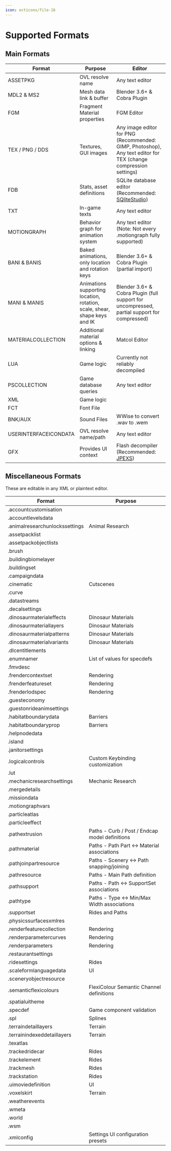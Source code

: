 ```yaml
---
icon: octicons/file-16
---
```


# Supported Formats

## Main Formats

| Format                | Purpose                                                                   | Editor                                                                                                 |
|-----------------------|---------------------------------------------------------------------------|--------------------------------------------------------------------------------------------------------|
| ASSETPKG              | OVL resolve name                                                          | Any text editor                                                                                        |
| MDL2 & MS2            | Mesh data link & buffer                                                   | Blender 3.6+ & Cobra Plugin                                                                            |
| FGM                   | Fragment Material properties                                              | FGM Editor                                                                                             |
| TEX / PNG / DDS       | Textures, GUI images                                                      | Any image editor for PNG (Recommended: GIMP, Photoshop), Any text editor for TEX (change compression settings) |
| FDB                   | Stats, asset definitions                                                  | SQLite database editor (Recommended: [SQliteStudio](https://sqlitestudio.pl/))                         |
| TXT                   | In-game texts                                                             | Any text editor                                                                                        |
| MOTIONGRAPH           | Behavior graph for animation system                                       | Any text editor (Note: Not every .motiongraph fully supported)                                         |
| BANI & BANIS          | Baked animations, only location and rotation keys                         | Blender 3.6+ & Cobra Plugin (partial import)                                                           |
| MANI & MANIS          | Animations supporting location, rotation, scale, shear, shape keys and IK | Blender 3.6+ & Cobra Plugin (full support for uncompressed, partial support for compressed)            |
| MATERIALCOLLECTION    | Additional material options & linking                                     | Matcol Editor                                                                                          |
| LUA                   | Game logic                                                                | Currently not reliably decompiled                                                                      |
| PSCOLLECTION          | Game database queries                                                     | Any text editor                                                                                        |
| XML                   | Game logic                                                                |                                                                                                        |
| FCT                   | Font File                                                                 |                                                                                                        |
| BNK/AUX               | Sound Files                                                               | WWise to convert .wav to .wem                                                                          |
| USERINTERFACEICONDATA | OVL resolve name/path                                                     | Any text editor                                                                                        |
| GFX                   | Provides UI context                                                       | Flash decompiler (Recommended: [JPEXS](https://github.com/jindrapetrik/jpexs-decompiler))              |


## Miscellaneous Formats

These are editable in any XML or plaintext editor.

| Format                | Purpose                                                                   |
|-----------------------|---------------------------------------------------------------------------|
| .accountcustomisation          |                                                                  |
| .accountlevelsdata             |                                                                  |
| .animalresearchunlockssettings | Animal Research                                                  |
| .assetpacklist                 |                                                                  |
| .assetpackobjectlists          |                                                                  |
| .brush                         |                                                                  |
| .buildingbiomelayer            |                                                                  |
| .buildingset                   |                                                                  |
| .campaigndata                  |                                                                  |
| .cinematic                     | Cutscenes                                                        |
| .curve                         |                                                                  |
| .datastreams                   |                                                                  |
| .decalsettings                 |                                                                  |
| .dinosaurmaterialeffects       | Dinosaur Materials                                               |
| .dinosaurmateriallayers        | Dinosaur Materials                                               |
| .dinosaurmaterialpatterns      | Dinosaur Materials                                               |
| .dinosaurmaterialvariants      | Dinosaur Materials                                               |
| .dlcentitlements               |                                                                  |
| .enumnamer                     | List of values for specdefs                                      |
| .fmvdesc                       |                                                                  |
| .frendercontextset             | Rendering                                                        |
| .frenderfeatureset             | Rendering                                                        |
| .frenderlodspec                | Rendering                                                        |
| .guesteconomy                  |                                                                  |
| .guestonrideanimsettings       |                                                                  |
| .habitatboundarydata           | Barriers                                                         |
| .habitatboundaryprop           | Barriers                                                         |
| .helpnodedata                  |                                                                  |
| .island                        |                                                                  |
| .janitorsettings               |                                                                  |
| .logicalcontrols               | Custom Keybinding customization                                  |
| .lut                           |                                                                  |
| .mechanicresearchsettings      | Mechanic Research                                                |
| .mergedetails                  |                                                                  |
| .missiondata                   |                                                                  |
| .motiongraphvars               |                                                                  |
| .particleatlas                 |                                                                  |
| .particleeffect                |                                                                  |
| .pathextrusion                 | Paths - Curb / Post / Endcap model definitions                   |
| .pathmaterial                  | Paths - Path Part <-> Material associations                      |
| .pathjoinpartresource          | Paths - Scenery <-> Path snapping/joining                        |
| .pathresource                  | Paths - Main Path definition                                     |
| .pathsupport                   | Paths - Path <-> SupportSet associations                         |
| .pathtype                      | Paths - Type <-> Min/Max Width associations                      |
| .supportset                    | Rides and Paths                                                  |
| .physicssurfacesxmlres         |                                                                  |
| .renderfeaturecollection       | Rendering                                                        |
| .renderparametercurves         | Rendering                                                        |
| .renderparameters              | Rendering                                                        |
| .restaurantsettings            |                                                                  |
| .ridesettings                  | Rides                                                            |
| .scaleformlanguagedata         | UI                                                               |
| .sceneryobjectresource         |                                                                  |
| .semanticflexicolours          | FlexiColour Semantic Channel definitions                         |
| .spatialuitheme                |                                                                  |
| .specdef                       | Game component validation                                        |
| .spl                           | Splines                                                          |
| .terraindetaillayers           | Terrain                                                          |
| .terrainindexeddetaillayers    | Terrain                                                          |
| .texatlas                      |                                                                  |
| .trackedridecar                | Rides                                                            |
| .trackelement                  | Rides                                                            |
| .trackmesh                     | Rides                                                            |
| .trackstation                  | Rides                                                            |
| .uimoviedefinition             | UI                                                               |
| .voxelskirt                    | Terrain                                                          |
| .weatherevents                 |                                                                  |
| .wmeta                         |                                                                  |
| .world                         |                                                                  |
| .wsm                           |                                                                  |
| .xmlconfig                     | Settings UI configuration presets                                |
